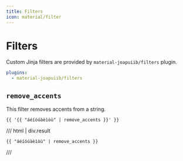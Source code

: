 ```yaml
---
title: Filters
icon: material/filter
---
```


# Filters

Custom Jinja filters are provided by `material-joapuiib/filters` plugin.

```yml title="mkdocs.yml"
plugins:
  - material-joapuiib/filters
```


## `remove_accents`
This filter removes accents from a string.

```
{{ '{{ "áéíóúàèìòù" | remove_accents }}' }}
```
/// html | div.result
```text
{{ "áéíóúàèìòù" | remove_accents }}
```
///

